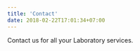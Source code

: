 ```yaml
---
title: 'Contact'
date: 2018-02-22T17:01:34+07:00
---
```


Contact us for all your Laboratory  services.
